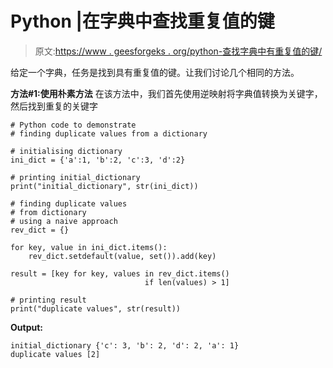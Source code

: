# Python |在字典中查找重复值的键

> 原文:[https://www . geesforgeks . org/python-查找字典中有重复值的键/](https://www.geeksforgeeks.org/python-find-keys-with-duplicate-values-in-dictionary/)

给定一个字典，任务是找到具有重复值的键。让我们讨论几个相同的方法。

**方法#1:使用朴素方法**
在该方法中，我们首先使用逆映射将字典值转换为关键字，然后找到重复的关键字

```
# Python code to demonstrate 
# finding duplicate values from a dictionary

# initialising dictionary
ini_dict = {'a':1, 'b':2, 'c':3, 'd':2}

# printing initial_dictionary
print("initial_dictionary", str(ini_dict))

# finding duplicate values
# from dictionary
# using a naive approach
rev_dict = {}

for key, value in ini_dict.items():
    rev_dict.setdefault(value, set()).add(key)

result = [key for key, values in rev_dict.items()
                              if len(values) > 1]

# printing result
print("duplicate values", str(result))
```

**Output:**

```
initial_dictionary {'c': 3, 'b': 2, 'd': 2, 'a': 1}
duplicate values [2]

```